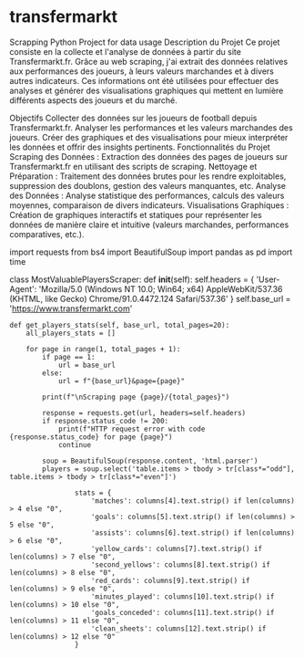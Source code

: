 # transfermarkt
Scrapping Python Project for data usage 
Description du Projet
Ce projet consiste en la collecte et l'analyse de données à partir du site Transfermarkt.fr. Grâce au web scraping, j'ai extrait des données relatives aux performances des joueurs, à leurs valeurs marchandes et à divers autres indicateurs. Ces informations ont été utilisées pour effectuer des analyses et générer des visualisations graphiques qui mettent en lumière différents aspects des joueurs et du marché.

Objectifs
Collecter des données sur les joueurs de football depuis Transfermarkt.fr.
Analyser les performances et les valeurs marchandes des joueurs.
Créer des graphiques et des visualisations pour mieux interpréter les données et offrir des insights pertinents.
Fonctionnalités du Projet
Scraping des Données : Extraction des données des pages de joueurs sur Transfermarkt.fr en utilisant des scripts de scraping.
Nettoyage et Préparation : Traitement des données brutes pour les rendre exploitables, suppression des doublons, gestion des valeurs manquantes, etc.
Analyse des Données : Analyse statistique des performances, calculs des valeurs moyennes, comparaison de divers indicateurs.
Visualisations Graphiques : Création de graphiques interactifs et statiques pour représenter les données de manière claire et intuitive (valeurs marchandes, performances comparatives, etc.).

import requests
from bs4 import BeautifulSoup
import pandas as pd
import time

class MostValuablePlayersScraper:
    def __init__(self):
        self.headers = {
            'User-Agent': 'Mozilla/5.0 (Windows NT 10.0; Win64; x64) AppleWebKit/537.36 (KHTML, like Gecko) Chrome/91.0.4472.124 Safari/537.36'
        }
        self.base_url = 'https://www.transfermarkt.com'

    def get_players_stats(self, base_url, total_pages=20):
        all_players_stats = []
        
        for page in range(1, total_pages + 1):
            if page == 1:
                url = base_url
            else:
                url = f"{base_url}&page={page}"
            
            print(f"\nScraping page {page}/{total_pages}")
            
            response = requests.get(url, headers=self.headers)
            if response.status_code != 200:
                print(f"HTTP request error with code {response.status_code} for page {page}")
                continue
            
            soup = BeautifulSoup(response.content, 'html.parser')
            players = soup.select('table.items > tbody > tr[class*="odd"], table.items > tbody > tr[class*="even"]')
          
                    stats = {
                        'matches': columns[4].text.strip() if len(columns) > 4 else "0",
                        'goals': columns[5].text.strip() if len(columns) > 5 else "0",
                        'assists': columns[6].text.strip() if len(columns) > 6 else "0",
                        'yellow_cards': columns[7].text.strip() if len(columns) > 7 else "0",
                        'second_yellows': columns[8].text.strip() if len(columns) > 8 else "0",
                        'red_cards': columns[9].text.strip() if len(columns) > 9 else "0",
                        'minutes_played': columns[10].text.strip() if len(columns) > 10 else "0",
                        'goals_conceded': columns[11].text.strip() if len(columns) > 11 else "0",
                        'clean_sheets': columns[12].text.strip() if len(columns) > 12 else "0"
                    }
